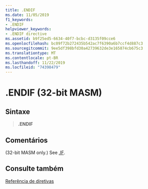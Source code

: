 ```yaml
---
title: .ENDIF
ms.date: 11/05/2019
f1_keywords:
- .ENDIF
helpviewer_keywords:
- .ENDIF directive
ms.assetid: b9f25ed5-6634-40f7-bcbc-d3135f09cce6
ms.openlocfilehash: bc09f72b272435b542ac7f6390a6b7ccf4d887c3
ms.sourcegitcommit: 9ee5df398bfd30a42739632de3e165874cb675c3
ms.translationtype: MT
ms.contentlocale: pt-BR
ms.lasthandoff: 11/22/2019
ms.locfileid: "74398479"
---
```

# <a name="endif-32-bit-masm"></a>.ENDIF (32-bit MASM)

## <a name="syntax"></a>Sintaxe

> **.ENDIF**

## <a name="remarks"></a>Comentários

(32-bit MASM only.) See [.IF](../../assembler/masm/dot-if.md).

## <a name="see-also"></a>Consulte também

[Referência de diretivas](../../assembler/masm/directives-reference.md)
